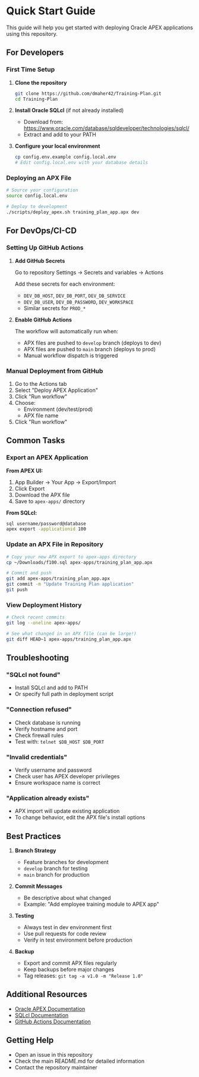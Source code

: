 # Quick Start Guide

This guide will help you get started with deploying Oracle APEX applications using this repository.

## For Developers

### First Time Setup

1. **Clone the repository**
   ```bash
   git clone https://github.com/dmaher42/Training-Plan.git
   cd Training-Plan
   ```

2. **Install Oracle SQLcl** (if not already installed)
   - Download from: https://www.oracle.com/database/sqldeveloper/technologies/sqlcl/
   - Extract and add to your PATH

3. **Configure your local environment**
   ```bash
   cp config.env.example config.local.env
   # Edit config.local.env with your database details
   ```

### Deploying an APX File

```bash
# Source your configuration
source config.local.env

# Deploy to development
./scripts/deploy_apex.sh training_plan_app.apx dev
```

## For DevOps/CI-CD

### Setting Up GitHub Actions

1. **Add GitHub Secrets**
   
   Go to repository Settings → Secrets and variables → Actions
   
   Add these secrets for each environment:
   - `DEV_DB_HOST`, `DEV_DB_PORT`, `DEV_DB_SERVICE`
   - `DEV_DB_USER`, `DEV_DB_PASSWORD`, `DEV_WORKSPACE`
   - Similar secrets for `PROD_*`

2. **Enable GitHub Actions**
   
   The workflow will automatically run when:
   - APX files are pushed to `develop` branch (deploys to dev)
   - APX files are pushed to `main` branch (deploys to prod)
   - Manual workflow dispatch is triggered

### Manual Deployment from GitHub

1. Go to the Actions tab
2. Select "Deploy APEX Application"
3. Click "Run workflow"
4. Choose:
   - Environment (dev/test/prod)
   - APX file name
5. Click "Run workflow"

## Common Tasks

### Export an APEX Application

**From APEX UI:**
1. App Builder → Your App → Export/Import
2. Click Export
3. Download the APX file
4. Save to `apex-apps/` directory

**From SQLcl:**
```bash
sql username/password@database
apex export -applicationid 100
```

### Update an APX File in Repository

```bash
# Copy your new APX export to apex-apps directory
cp ~/Downloads/f100.sql apex-apps/training_plan_app.apx

# Commit and push
git add apex-apps/training_plan_app.apx
git commit -m "Update Training Plan application"
git push
```

### View Deployment History

```bash
# Check recent commits
git log --oneline apex-apps/

# See what changed in an APX file (can be large!)
git diff HEAD~1 apex-apps/training_plan_app.apx
```

## Troubleshooting

### "SQLcl not found"
- Install SQLcl and add to PATH
- Or specify full path in deployment script

### "Connection refused"
- Check database is running
- Verify hostname and port
- Check firewall rules
- Test with: `telnet $DB_HOST $DB_PORT`

### "Invalid credentials"
- Verify username and password
- Check user has APEX developer privileges
- Ensure workspace name is correct

### "Application already exists"
- APX import will update existing application
- To change behavior, edit the APX file's install options

## Best Practices

1. **Branch Strategy**
   - Feature branches for development
   - `develop` branch for testing
   - `main` branch for production

2. **Commit Messages**
   - Be descriptive about what changed
   - Example: "Add employee training module to APEX app"

3. **Testing**
   - Always test in dev environment first
   - Use pull requests for code review
   - Verify in test environment before production

4. **Backup**
   - Export and commit APX files regularly
   - Keep backups before major changes
   - Tag releases: `git tag -a v1.0 -m "Release 1.0"`

## Additional Resources

- [Oracle APEX Documentation](https://apex.oracle.com/en/learn/documentation/)
- [SQLcl Documentation](https://docs.oracle.com/en/database/oracle/sql-developer-command-line/)
- [GitHub Actions Documentation](https://docs.github.com/en/actions)

## Getting Help

- Open an issue in this repository
- Check the main README.md for detailed information
- Contact the repository maintainer
